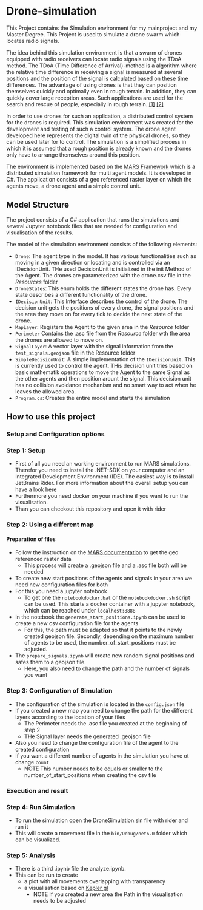 # Drone-simulation

This Project contains the Simulation environment for my mainproject and my Master Degree.
This Project is used to simulate a drone swarm which locates radio signals. 

The idea behind this simulation environment is that a swarm of drones equipped with radio receivers can locate radio signals using the TDoA method. The TDoA (Time Difference of Arrival)-method is a algorithm where the relative time difference in receiving a signal is measured at several positions and the position of the signal is calculated based on these time differences.
The advantage of using drones is that they can position themselves quickly and optimally even in rough terrain. In addition, they can quickly cover large reception areas. Such applications are used for the search and rescue of people, especially in rough terrain. [[1]](https://ieeexplore.ieee.org/abstract/document/8746312) [[2]](https://dl.acm.org/doi/abs/10.3233/978-1-61499-672-9-1777)

In order to use drones for such an application, a distributed control system for the drones is required. This simulation environment was created for the development and testing of such a control system. The drone agent developed here represents the digital twin of the physical drones, so they can be used later for to control. The simulation is a simplified process in which it is assumed that a rough position is already known and the drones only have to arrange themselves around this position.

The environment is implemented based on the [MARS Framework](https://www.mars-group.org/) which is a distributed simulation framework for multi agent models. It is developed in C#.
The application consists of a geo referenced raster layer on which the agents move, a drone agent and a simple control unit.

## Model Structure

The project consists of a C# application that runs the simulations and several Jupyter notebook files that are needed for configuration and visualisation of the results.

The model of the simulation environment consists of the following elements:
- `Drone`: The agent type in the model. It has various functionalities such as moving in a given direction or locating and is controlled via an IDecisionUnit. THe used DecisionUnit is initialized in the init Method of the Agent. The drones are parameterized with the drone.csv file in the _Resources_ folder 
- `DroneStates`: This enum holds the different states the drone has. Every state describes a different functionality of the drone.
- `IDecisionUnit`: This Interface describes the control of the drone. The decision unit gets the positions of every drone, the signal positions and the area they move on for every tick to decide the next state of the drone.
- `MapLayer`: Registers the Agent to the given area in the _Resource_ folder
- `Perimeter` Contains the .asc file from the _Resource_ folder wth the area the drones are allowed to move on. 
- `SignalLayer`: A vector layer with the signal information from the `test_signals.geojson` file in the Resource folder
- `SimpleDecisionUnit`: A simple implementation of the `IDecisionUnit`. This is currently used to control the agent. THis decision unit tries based on basic mathematik operations to move the Agent to the same Signal as the other agents and then position arount the signal. This decision unit has no collision avoidance mechanism and no smart way to act when he leaves the allowed area.
- `Program.cs`: Creates the entire model and starts the simulation

## How to use this project
### Setup and Configuration options

### Step 1: Setup
- First of all you need an working environment to run MARS simulations. Therefor you need to install the .NET-SDK on your computer and an Integrated Development Environment (IDE). The easiest way is to install JetBrains Rider. For more information about the overall setup you can have a look [here](https://www.mars-group.org/docs/tutorial/installation)
- Furthermore you need docker on your machine if you want to run the visualisation.
- Than you can checkout this repository and open it with rider

### Step 2: Using a different map

#### Preparation of files
- Follow the instruction on the [MARS documentation](https://mars.haw-hamburg.de/articles/core/tutorials/create_vector_layer_raster_layer.html) to get the geo referenced raster data
  - This process will create a .geojson file and a .asc file both will be needed
- To create new start positions of the agents and signals in your area we need new configuration files for both
- For this you need a jupyter notebook
  - To get one the `notebookdocker.bat` or the `notebookdocker.sh` script can be used. This starts a docker container with a jupyter notebook, which can be reached under `localhost:8888`
- In the notebook the `generate_start_positions.ipynb` can be used to create a new csv configuration file for the agents
  - For this, the path must be adapted so that it points to the newly created geojson file. Secondly, depending on the maximum number of agents to be used, the number_of_start_positions must be adjusted.
- The `prepare_signals.ipynb`  will create new random signal positions and safes them to a geojson file. 
  - Here, you also need to change the path and the number of signals you want
  
### Step 3: Configuration of Simulation

- The configuration of the simulation is located in the `config.json` file 
- If you created a new map you need to change the path for the different layers according to the location of your files
  - The Perimeter needs the .asc file you created at the beginning of step 2
  - THe Signal layer needs the generated .geojson file
- Also you need to change the configuration file of the agent to the created configuration
- If you want a different number of agents in the simulation you have ot change `count`
  - NOTE This number needs to be equals or smaller to the number_of_start_positions when creating the csv file

### Execution and result
### Step 4: Run Simulation

- To run the simulation open the DroneSimulation.sln file with rider and run it
- This will create a movement file in the `bin/Debug/net6.0` folder which can be visualized.

### Step 5: Analysis

- There is a third .ipynb file the analyze.ipynb. 
- This can be run to create
  - a plot with all movements overlapping with transparency
  - a visualisation based on [Kepler gl](https://kepler.gl/)
    - NOTE If you created a new area the Path in the visualisation needs to be adjusted 




